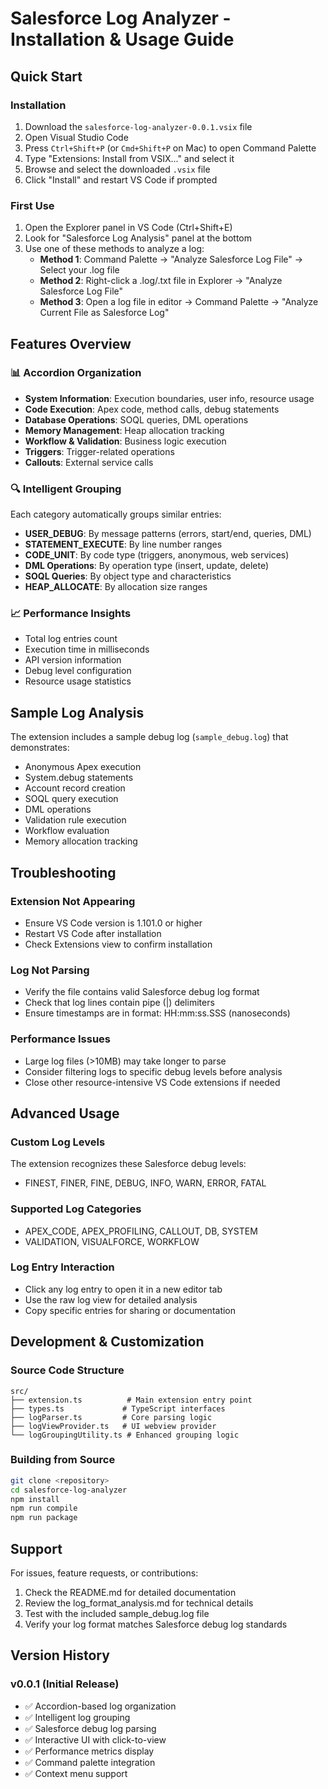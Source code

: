 # Salesforce Log Analyzer - Installation & Usage Guide

## Quick Start

### Installation
1. Download the `salesforce-log-analyzer-0.0.1.vsix` file
2. Open Visual Studio Code
3. Press `Ctrl+Shift+P` (or `Cmd+Shift+P` on Mac) to open Command Palette
4. Type "Extensions: Install from VSIX..." and select it
5. Browse and select the downloaded `.vsix` file
6. Click "Install" and restart VS Code if prompted

### First Use
1. Open the Explorer panel in VS Code (Ctrl+Shift+E)
2. Look for "Salesforce Log Analysis" panel at the bottom
3. Use one of these methods to analyze a log:
   - **Method 1**: Command Palette → "Analyze Salesforce Log File" → Select your .log file
   - **Method 2**: Right-click a .log/.txt file in Explorer → "Analyze Salesforce Log File"
   - **Method 3**: Open a log file in editor → Command Palette → "Analyze Current File as Salesforce Log"

## Features Overview

### 📊 Accordion Organization
- **System Information**: Execution boundaries, user info, resource usage
- **Code Execution**: Apex code, method calls, debug statements
- **Database Operations**: SOQL queries, DML operations
- **Memory Management**: Heap allocation tracking
- **Workflow & Validation**: Business logic execution
- **Triggers**: Trigger-related operations
- **Callouts**: External service calls

### 🔍 Intelligent Grouping
Each category automatically groups similar entries:
- **USER_DEBUG**: By message patterns (errors, start/end, queries, DML)
- **STATEMENT_EXECUTE**: By line number ranges
- **CODE_UNIT**: By code type (triggers, anonymous, web services)
- **DML Operations**: By operation type (insert, update, delete)
- **SOQL Queries**: By object type and characteristics
- **HEAP_ALLOCATE**: By allocation size ranges

### 📈 Performance Insights
- Total log entries count
- Execution time in milliseconds
- API version information
- Debug level configuration
- Resource usage statistics

## Sample Log Analysis

The extension includes a sample debug log (`sample_debug.log`) that demonstrates:
- Anonymous Apex execution
- System.debug statements
- Account record creation
- SOQL query execution
- DML operations
- Validation rule execution
- Workflow evaluation
- Memory allocation tracking

## Troubleshooting

### Extension Not Appearing
- Ensure VS Code version is 1.101.0 or higher
- Restart VS Code after installation
- Check Extensions view to confirm installation

### Log Not Parsing
- Verify the file contains valid Salesforce debug log format
- Check that log lines contain pipe (|) delimiters
- Ensure timestamps are in format: HH:mm:ss.SSS (nanoseconds)

### Performance Issues
- Large log files (>10MB) may take longer to parse
- Consider filtering logs to specific debug levels before analysis
- Close other resource-intensive VS Code extensions if needed

## Advanced Usage

### Custom Log Levels
The extension recognizes these Salesforce debug levels:
- FINEST, FINER, FINE, DEBUG, INFO, WARN, ERROR, FATAL

### Supported Log Categories
- APEX_CODE, APEX_PROFILING, CALLOUT, DB, SYSTEM
- VALIDATION, VISUALFORCE, WORKFLOW

### Log Entry Interaction
- Click any log entry to open it in a new editor tab
- Use the raw log view for detailed analysis
- Copy specific entries for sharing or documentation

## Development & Customization

### Source Code Structure
```
src/
├── extension.ts          # Main extension entry point
├── types.ts             # TypeScript interfaces
├── logParser.ts         # Core parsing logic
├── logViewProvider.ts   # UI webview provider
└── logGroupingUtility.ts # Enhanced grouping logic
```

### Building from Source
```bash
git clone <repository>
cd salesforce-log-analyzer
npm install
npm run compile
npm run package
```

## Support

For issues, feature requests, or contributions:
1. Check the README.md for detailed documentation
2. Review the log_format_analysis.md for technical details
3. Test with the included sample_debug.log file
4. Verify your log format matches Salesforce debug log standards

## Version History

### v0.0.1 (Initial Release)
- ✅ Accordion-based log organization
- ✅ Intelligent log grouping
- ✅ Salesforce debug log parsing
- ✅ Interactive UI with click-to-view
- ✅ Performance metrics display
- ✅ Command palette integration
- ✅ Context menu support

